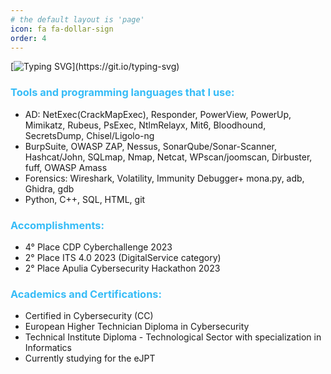 ```yaml
---
# the default layout is 'page'
icon: fa fa-dollar-sign
order: 4
---
```

[![Typing SVG](https://readme-typing-svg.demolab.com?font=Source+Sans+Pro&size=25&duration=2500&pause=1000&color=FFFFFFFF&multiline=true&repeat=false&random=false&width=435&height=105&lines=Hi%2C;I+am+Simone!;I+am+a+pentest+student%2C;Currently+interning+in+AppSec.)](https://git.io/typing-svg)

### <span style="color:#36BCF7FF">Tools and programming languages that I use:</span>
- AD: NetExec(CrackMapExec), Responder, PowerView, PowerUp, Mimikatz, Rubeus, PsExec, NtlmRelayx, Mit6, Bloodhound, SecretsDump, Chisel/Ligolo-ng
- BurpSuite, OWASP ZAP, Nessus, SonarQube/Sonar-Scanner, Hashcat/John, SQLmap,  Nmap, Netcat, WPscan/joomscan, Dirbuster, fuff, OWASP Amass
- Forensics: Wireshark, Volatility, Immunity Debugger+ mona.py, adb, Ghidra, gdb
- Python, C++, SQL, HTML, git

### <span style="color:#36BCF7FF">Accomplishments:</span>
- 4° Place CDP Cyberchallenge 2023
- 2° Place ITS 4.0 2023 (DigitalService category)
- 2° Place Apulia Cybersecurity Hackathon 2023

### <span style="color:#36BCF7FF">Academics and Certifications:</span>
- Certified in Cybersecurity (CC)
- European Higher Technician Diploma in Cybersecurity
- Technical Institute Diploma - Technological Sector with specialization in Informatics
- Currently studying for the eJPT

<script src="https://tryhackme.com/badge/2023674"></script>




